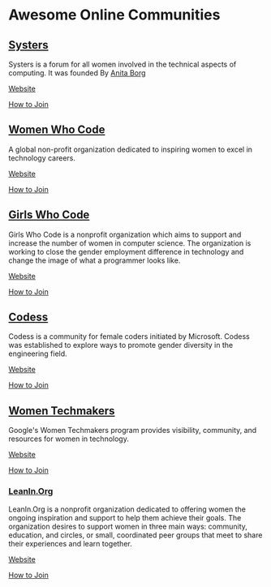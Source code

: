 # Awesome Online Communities

## [Systers](https://anitaborg.org/systers/)
Systers is a forum for all women involved in the technical aspects of computing. 
It was founded By [Anita Borg](https://anitaborg.org/about-us/about-anita-borg/)

[Website](https://anitaborg.org/systers/)

[How to Join](http://systers.org/mailman/listinfo/systers)

## [Women Who Code](https://www.womenwhocode.com/)
A global non-profit organization dedicated to inspiring women to excel in technology careers.

[Website](https://www.womenwhocode.com/)

[How to Join](https://membership.womenwhocode.com/email)

## [Girls Who Code](https://girlswhocode.com/)
Girls Who Code is a nonprofit organization which aims to support and increase the number of women in computer science. The organization is working to close the gender employment difference in technology and change the image of what a programmer looks like. 

[Website](https://girlswhocode.com/)

[How to Join](https://girlswhocode.com/volunteer/)

## [Codess](https://www.codess.net/)
Codess is a community for female coders initiated by Microsoft.  Codess was established to explore ways to promote gender diversity in the engineering field. 

[Website](https://www.codess.net/)

[How to Join](https://www.codess.net/get-connected/)

## [Women Techmakers](https://www.womentechmakers.com/)
Google's Women Techmakers program provides visibility, community, and resources for women in technology.

[Website](https://www.womentechmakers.com/)

[How to Join](https://www.womentechmakers.com/membership)

### [LeanIn.Org](https://leanin.org/)
LeanIn.Org is a nonprofit organization dedicated to offering women the ongoing inspiration and support to help them achieve their goals. The organization desires to support women in three main ways: community, education, and circles, or small, coordinated peer groups that meet to share their experiences and learn together.

[Website](https://leanin.org/)

[How to Join](https://leanin.org/circles?campaign=Nav18)
